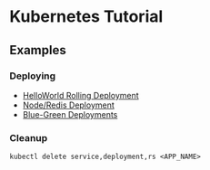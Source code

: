 # Kubernetes Tutorial

## Examples

### Deploying
* [HelloWorld Rolling Deployment](examples/helloworld/README.md)
* [Node/Redis Deployment](examples/node-redis/README.md)
* [Blue-Green Deployments](examples/blue-green/README.md)

### Cleanup
```
kubectl delete service,deployment,rs <APP_NAME>
```
